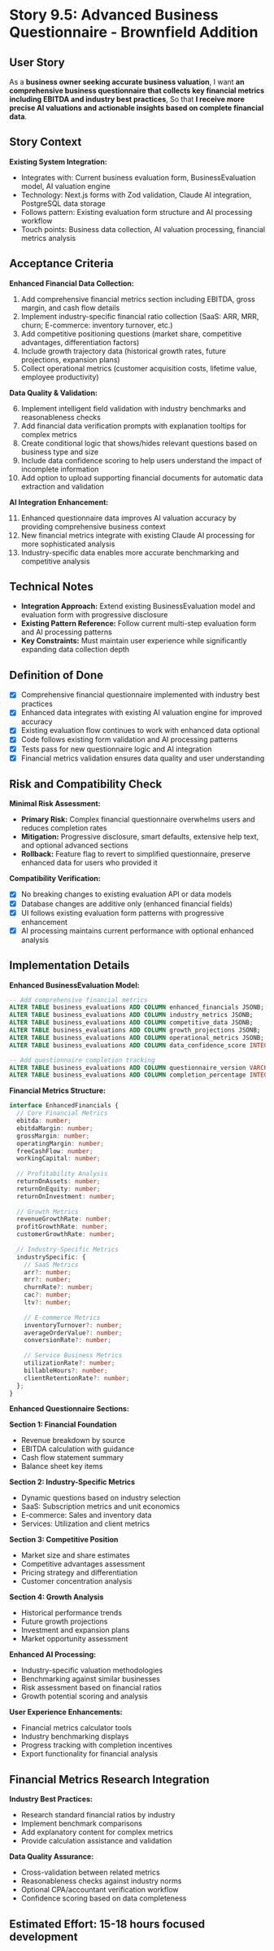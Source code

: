 # Story 9.5: Advanced Business Questionnaire - Brownfield Addition

## User Story

As a **business owner seeking accurate business valuation**,
I want **an comprehensive business questionnaire that collects key financial metrics including EBITDA and industry best practices**,
So that **I receive more precise AI valuations and actionable insights based on complete financial data**.

## Story Context

**Existing System Integration:**

- Integrates with: Current business evaluation form, BusinessEvaluation model, AI valuation engine
- Technology: Next.js forms with Zod validation, Claude AI integration, PostgreSQL data storage
- Follows pattern: Existing evaluation form structure and AI processing workflow
- Touch points: Business data collection, AI valuation processing, financial metrics analysis

## Acceptance Criteria

**Enhanced Financial Data Collection:**

1. Add comprehensive financial metrics section including EBITDA, gross margin, and cash flow details
2. Implement industry-specific financial ratio collection (SaaS: ARR, MRR, churn; E-commerce: inventory turnover, etc.)
3. Add competitive positioning questions (market share, competitive advantages, differentiation factors)
4. Include growth trajectory data (historical growth rates, future projections, expansion plans)
5. Collect operational metrics (customer acquisition costs, lifetime value, employee productivity)

**Data Quality & Validation:**

6. Implement intelligent field validation with industry benchmarks and reasonableness checks
7. Add financial data verification prompts with explanation tooltips for complex metrics
8. Create conditional logic that shows/hides relevant questions based on business type and size
9. Include data confidence scoring to help users understand the impact of incomplete information
10. Add option to upload supporting financial documents for automatic data extraction and validation

**AI Integration Enhancement:**

11. Enhanced questionnaire data improves AI valuation accuracy by providing comprehensive business context
12. New financial metrics integrate with existing Claude AI processing for more sophisticated analysis
13. Industry-specific data enables more accurate benchmarking and competitive analysis

## Technical Notes

- **Integration Approach:** Extend existing BusinessEvaluation model and evaluation form with progressive disclosure
- **Existing Pattern Reference:** Follow current multi-step evaluation form and AI processing patterns
- **Key Constraints:** Must maintain user experience while significantly expanding data collection depth

## Definition of Done

- [x] Comprehensive financial questionnaire implemented with industry best practices
- [x] Enhanced data integrates with existing AI valuation engine for improved accuracy
- [x] Existing evaluation flow continues to work with enhanced data optional
- [x] Code follows existing form validation and AI processing patterns
- [x] Tests pass for new questionnaire logic and AI integration
- [x] Financial metrics validation ensures data quality and user understanding

## Risk and Compatibility Check

**Minimal Risk Assessment:**

- **Primary Risk:** Complex financial questionnaire overwhelms users and reduces completion rates
- **Mitigation:** Progressive disclosure, smart defaults, extensive help text, and optional advanced sections
- **Rollback:** Feature flag to revert to simplified questionnaire, preserve enhanced data for users who provided it

**Compatibility Verification:**

- [x] No breaking changes to existing evaluation API or data models
- [x] Database changes are additive only (enhanced financial fields)
- [x] UI follows existing evaluation form patterns with progressive enhancement
- [x] AI processing maintains current performance with optional enhanced analysis

## Implementation Details

**Enhanced BusinessEvaluation Model:**
```sql
-- Add comprehensive financial metrics
ALTER TABLE business_evaluations ADD COLUMN enhanced_financials JSONB;
ALTER TABLE business_evaluations ADD COLUMN industry_metrics JSONB;
ALTER TABLE business_evaluations ADD COLUMN competitive_data JSONB;
ALTER TABLE business_evaluations ADD COLUMN growth_projections JSONB;
ALTER TABLE business_evaluations ADD COLUMN operational_metrics JSONB;
ALTER TABLE business_evaluations ADD COLUMN data_confidence_score INTEGER;

-- Add questionnaire completion tracking
ALTER TABLE business_evaluations ADD COLUMN questionnaire_version VARCHAR(10) DEFAULT '1.0';
ALTER TABLE business_evaluations ADD COLUMN completion_percentage INTEGER DEFAULT 0;
```

**Financial Metrics Structure:**
```typescript
interface EnhancedFinancials {
  // Core Financial Metrics
  ebitda: number;
  ebitdaMargin: number;
  grossMargin: number;
  operatingMargin: number;
  freeCashFlow: number;
  workingCapital: number;
  
  // Profitability Analysis
  returnOnAssets: number;
  returnOnEquity: number;
  returnOnInvestment: number;
  
  // Growth Metrics
  revenueGrowthRate: number;
  profitGrowthRate: number;
  customerGrowthRate: number;
  
  // Industry-Specific Metrics
  industrySpecific: {
    // SaaS Metrics
    arr?: number;
    mrr?: number;
    churnRate?: number;
    cac?: number;
    ltv?: number;
    
    // E-commerce Metrics
    inventoryTurnover?: number;
    averageOrderValue?: number;
    conversionRate?: number;
    
    // Service Business Metrics
    utilizationRate?: number;
    billableHours?: number;
    clientRetentionRate?: number;
  };
}
```

**Enhanced Questionnaire Sections:**

**Section 1: Financial Foundation**
- Revenue breakdown by source
- EBITDA calculation with guidance
- Cash flow statement summary
- Balance sheet key items

**Section 2: Industry-Specific Metrics**
- Dynamic questions based on industry selection
- SaaS: Subscription metrics and unit economics
- E-commerce: Sales and inventory data
- Services: Utilization and client metrics

**Section 3: Competitive Position**
- Market size and share estimates
- Competitive advantages assessment
- Pricing strategy and differentiation
- Customer concentration analysis

**Section 4: Growth Analysis**
- Historical performance trends
- Future growth projections
- Investment and expansion plans
- Market opportunity assessment

**Enhanced AI Processing:**
- Industry-specific valuation methodologies
- Benchmarking against similar businesses
- Risk assessment based on financial ratios
- Growth potential scoring and analysis

**User Experience Enhancements:**
- Financial metrics calculator tools
- Industry benchmarking displays
- Progress tracking with completion incentives
- Export functionality for financial analysis

## Financial Metrics Research Integration

**Industry Best Practices:**
- Research standard financial ratios by industry
- Implement benchmark comparisons
- Add explanatory content for complex metrics
- Provide calculation assistance and validation

**Data Quality Assurance:**
- Cross-validation between related metrics
- Reasonableness checks against industry norms
- Optional CPA/accountant verification workflow
- Confidence scoring based on data completeness

## Estimated Effort: 15-18 hours focused development